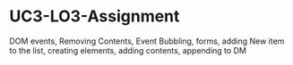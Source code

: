 # UC3-LO3-Assignment
DOM events, Removing Contents, Event Bubbling, forms, adding New item to the list, creating elements, adding contents, appending to DM
